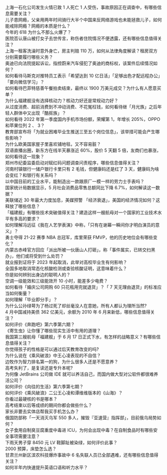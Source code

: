 上海一石化公司发生火情已致 1 人死亡 1 人受伤，事故原因正在调查中，有哪些信息需要关注？  
儿子患网瘾，父亲用两年时间骑行大半个中国来反网络游戏也未能拯救儿子，如何能戒除网瘾？网瘾的本质是什么？  
今年的 618 为什么不那么火爆了？  
医院否认唐山被打女子去世传言，称伤者住院情况不便透露，还有哪些信息值得关注？  
上海一租客洗澡时意外身亡，房主判赔 110 万，如何从法律角度解读？租房双方分别需要履行哪些义务？  
奥迪已向法院提起诉讼，指控蔚来汽车侵犯了奥迪的商标权，该案件后续情况如何？  
如何看待马斯克对推特员工表示「希望达到 10 亿日活」「足够出色才配远程办公」「要向微信学习」？  
如何看待巴菲特慈善午餐拍卖结束，最终以 1900 万美元成交？为什么有人愿意买单？  
为什么福建舰没有选择核动力？核动力好还是常规动力好？  
从过度消费、超前消费到不冲动消费、不花冤枉钱，如何看待继「月光族」之后年轻人群体中又出现「酷抠族」？  
如何看待 2022 年第一季度国内手机市场份额，荣耀第 1，年增长 205%，OPPO 和苹果位列 2 、 3？  
教育部宣布将「为就业困难毕业生推送三至五个岗位信息」，该举措可能会产生哪些影响？  
为什么欧美国家屋子里喜欢铺地毯，又不容易脏？  
双语直播出圈，新东方在线半天暴涨近 60%，股价 5 天翻 5 倍，友商们也暴涨，如何看待这一现象？  
郑州市纪委监委启动对赋红码问题调查问责程序，哪些信息值得关注？  
河南村镇银行一储户银行卡里只有 2 毛钱，但健康码还是红了 3 天，健康码为啥会变红？和银行有关系吗？  
以中国目前的工业水平，能制造出一款跟原厂一模一样的劳力士手表吗？  
国家统计局数据显示，5 月社会消费品零售总额同比下降 6.7%，如何解读这一数据？  
美联储近 30 年最大力度加息，美媒预警 「经济衰退」，美国的经济情况如何？这释放了哪些信息？  
「福建舰」有哪些技术突破值得关注？建造这样一艘航母对一个国家的工业技术水平有多高的要求？  
如何理解冯远征《我在人艺学表演》中称，「只有在谢幕一瞬间你才明白演员的意义」？  
勇士夺得 21-22 赛季 NBA 总冠军，库里荣获 FMVP，他的历史地位会有哪些变化？  
内蒙古赤峰官方回应「派出所被一伙唐山人打砸」，称「事件属实，已转交扫黑办」，他们或将受到什么处罚？  
就业报到证将于 2023 年起取消，此举对高校毕业生有何影响？  
全国多地取消常态化核酸检测或查验核酸证明，这意味着什么？  
你是如何辨别出身边的聪明人的？  
空调一级能效和三级能效开 10 小时，能差多少电费？  
如何看待「婚庆公司网购 60 只花瓶用完就退货」？「 7 天无理由退货」的标准应当如何衡量？  
如何理解「毕业即分手」？  
为什么公孙绿萼为了杨过死了却丝毫没人在意她，所有人都认为理所当然?  
4 月中国减持美债 362 亿美元，余额为 2010 年 6 月来新低，哪些信息值得关注？  
如何评价《奔跑吧》第六季第六期？  
《寄生虫》让你懂了哪些现实生活中有用的道理？  
我国第三艘航母「福建舰」于 6 月 17 日正式下水，有怎样的战略意义？有哪些信息值得关注？  
你觉得孩子的性格是可以通过后天教育改变的吗?  
为什么说在《乘风破浪》中王心凌表现的不自信？  
边牧作为智力排名第一的狗，为什么很多人还是不愿意养？  
高考失利了，是复读还是专升本呢?  
为何像 JetBrains 公司做 IDE 就可以养活自己，而国内做大型对公软件都很难养活公司？  
如何评价《向往的生活》第六季第七期？  
如何评价《乘风破浪》二公王心凌和谭维维版本的《山海》？  
你看过最硬核的书是哪本？  
高考结束以后等成绩的期间你都会做些什么？  
家长非要去实体店帮我买手机怎么办？  
俄国防部称「一天消灭乌军 550 多人，摧毁『亚速营』指挥部」，目前俄乌局势如何？  
女子食用自制臭豆腐重度中毒进 ICU，为何会出现中毒？在自制食品时有哪些安全事项需要注意？  
下雨天男子穿 8450 元 LV 鞋脚趾被染绿，如何评价此事？  
2000 预算，床垫怎么选？  
甘肃兰州新区滨农科技爆炸事故中 6 名失联人员已全部遇难，还有哪些信息值得关注？  
如何半年内快速提升英语口语和听力水平？  
